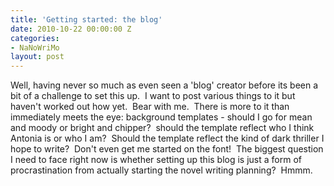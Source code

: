 ```yaml
---
title: 'Getting started: the blog'
date: 2010-10-22 00:00:00 Z
categories:
- NaNoWriMo
layout: post
---
```


Well, having never so much as even seen a 'blog' creator before its been a bit of a challenge to set this up.  I want to post various things to it but haven't worked out how yet.  Bear with me.  There is more to it than immediately meets the eye: background templates - should I go for mean and moody or bright and chipper?  should the template reflect who I think Antonia is or who I am?  Should the template reflect the kind of dark thriller I hope to write?  Don't even get me started on the font!  The biggest question I need to face right now is whether setting up this blog is just a form of procrastination from actually starting the novel writing planning?  Hmmm.
